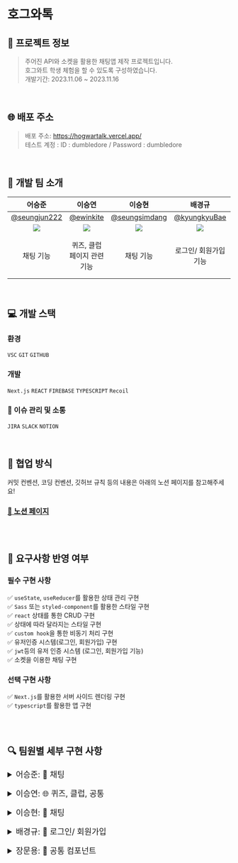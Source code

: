 # 호그와톡

## 💁 프로젝트 정보

> 주어진 API와 소켓을 활용한 채팅앱 제작 프로젝트입니다. <br>
> 호그와트 학생 체험을 할 수 있도록 구성하였습니다. <br>
> 개발기간: 2023.11.06 ~ 2023.11.16
> <br>

<br>

## 🌐 배포 주소

> 배포 주소: https://hogwartalk.vercel.app/  <br>
> 테스트 계정 : ID : dumbledore / Password : dumbledore
> <br>

<br>

## 🚖 개발 팀 소개

|                          어승준                           |                           이승연                           |                          이승현                           |                           배경규                           |                          장문용                           |
| :-------------------------------------------------------: | :--------------------------------------------------------: | :-------------------------------------------------------: | :--------------------------------------------------------: | :-------------------------------------------------------: |
|      [@seungjun222](https://github.com/seungjun222)       |          [@ewinkite](https://github.com/ewinkite)          |     [@seungsimdang](https://github.com/seungsimdang)      |       [@kyungkyuBae](https://github.com/kyungkyuBae)       |          [@moonyah](https://github.com/moonyah)           |
| ![](https://avatars.githubusercontent.com/u/39702832?v=4) | ![](https://avatars.githubusercontent.com/u/139189610?v=4) | ![](https://avatars.githubusercontent.com/u/93538221?v=4) | ![](https://avatars.githubusercontent.com/u/131759810?v=4) | ![](https://avatars.githubusercontent.com/u/51106050?v=4) |
|                         채팅 기능                         |                퀴즈, 클럽 페이지 관련 기능                 |                         채팅 기능                         |                   로그인/ 회원가입 기능                    |        공통 컴포넌트(헤더 - 마이페이지, 친구 목록)        |

<br>

## 💻 개발 스택

### 환경

`VSC` `GIT` `GITHUB`

### 개발

`Next.js` `REACT` `FIREBASE` `TYPESCRIPT` `Recoil`

### 🌙 이슈 관리 및 소통

`JIRA` `SLACK` `NOTION`

<br/>

## 🤝 협업 방식

커밋 컨벤션, 코딩 컨벤션, 깃허브 규칙 등의 내용은 아래의 노션 페이지를 참고해주세요! </br>

### [🔗 노션 페이지](https://www.notion.so/I-am-2-bb6a5448abf64a9bb941c8e98bef31f2?pvs=4) </br>

<br/>
<br/>

## 🤝 요구사항 반영 여부

### 필수 구현 사항

✅ `useState`, `useReducer`를 활용한 상태 관리 구현 <br/>
✅ `Sass` 또는 `styled-component`를 활용한 스타일 구현 <br/>
✅ `react` 상태를 통한 CRUD 구현 <br/>
✅ 상태에 따라 달라지는 스타일 구현 <br/>
✅ `custom hook`을 통한 비동기 처리 구현 <br/>
✅ 유저인증 시스템(로그인, 회원가입) 구현 <br/>
✅ `jwt`등의 유저 인증 시스템 (로그인, 회원가입 기능) <br/>
✅ 소켓을 이용한 채팅 구현 <br/>

### 선택 구현 사항

✅ `Next.js`를 활용한 서버 사이드 렌더링 구현 <br/>
✅ `typescript`를 활용한 앱 구현

<br/>
<br/>

## 🔍 팀원별 세부 구현 사항

<details>
<summary style="font-size: 18px">어승준: 💬 채팅</summary>
<div markdown="1">

![image](https://github.com/KDT1-FE/Y_FE_Toy2/assets/39702832/13264393-9f03-4f52-b7ec-a4a65d8f1817)

### 1. 소켓 연결

### 2. 실시간 채팅

### 3. 클럽 채팅방 생성 동적라우팅

### 4. 내가 참여중인 대화방

</div>
</details>

<br>

<details>
<summary style="font-size: 18px"> 이승연: 🌐 퀴즈, 클럽, 공통</summary>
<div markdown="1">

### 1. 기숙사 배정 퀴즈 페이지 (회원가입)

#### 시나리오에 따른 기숙사 배정 로직 구현

![1퀴즈](https://github.com/Iam2Jo/Hogwartalk/assets/139189610/700a2eda-905e-4e08-9921-4085c59fcc94)

```
💡 시나리오에 따라 답변을 클릭하면 점수가 누적되며, 이에 따른 기숙사 배정이 이루어집니다.
문항별 선택한 답변 정보를 저장하여 이전/다음 이동시에도 답변이 유지됩니다.
```

### 2. 클럽 페이지

#### 채팅방 목록 조회

![3채팅방목록조회](https://github.com/Iam2Jo/Hogwartalk/assets/139189610/e5757be6-5b08-4240-95ac-4ae671b0a504)

```
💡 네 개의 기숙사 채팅방을 제외한 모든 채팅방을 불러옵니다.
이때 update 일시를 기준, 최신순으로 정렬되어 노출됩니다.
로그인한 사용자가 참여중인 채팅방의 경우 개별적으로 표기합니다.
```

#### 채팅방 생성

![4채팅방생성](https://github.com/Iam2Jo/Hogwartalk/assets/139189610/39f42276-9339-496e-88a1-794f95097996)

```
💡 새로운 채팅방을 생성하며, 생성이 완료되면 해당되는 채팅방으로 이동합니다.
제목은 필수값이며 채팅방 공개 여부 설정에 따라 목록 조회가 업데이트 됩니다.
```

#### 채팅방 참여

![5채팅방참여](https://github.com/Iam2Jo/Hogwartalk/assets/139189610/dee4cf96-696c-438d-9ca6-378a68096c93)

```
💡 현재 참여중인 채팅방의 경우 바로 해당되는 채팅방으로 이동하며,
참여중이지 않은 채팅방의 경우 참여 여부를 묻는 다이얼로그가 노출됩니다.
```

### 3. 공통

#### 로딩 페이지

![2클럽로딩](https://github.com/Iam2Jo/Hogwartalk/assets/139189610/d592854e-93a4-4f67-908d-e11e740f0bc3)

```
💡 API 호출 중 로딩 페이지가 노출됩니다.
```

#### BGM(헤더)

![6BGM](https://github.com/Iam2Jo/Hogwartalk/assets/139189610/9ad95e5a-1ee6-4a75-b7a0-640e478cb3cb)

```
💡 홈페이지 최초 진입 후 특정 영역을 클릭시 BGM이 재생됩니다.
헤더에서 아이콘을 통해 제어가 가능하며, 경로 이동되어도 재생 상태가 유지됩니다.
```

</div>
</details>

<br>

<details>
<summary style="font-size: 18px">이승현: 💬 채팅</summary>
<div markdown="1">

### 1. 기숙사 선택 페이지

![image](https://github.com/Iam2Jo/Hogwartalk/assets/93538221/793c46ea-0812-427b-87fb-049892a3e15a)

```
💡 로그인 후에 처음으로 표시되는 페이지입니다.
사용자가 배정받은 기숙사 채팅방만 입장할 수 있으며, 가운데의 클럽 로고를 누르면 클럽 페이지로 이동합니다.
```

### 2. 채팅방

#### 채팅방 헤더

![image](https://github.com/Iam2Jo/Hogwartalk/assets/93538221/655c3117-7a5d-4ade-8119-7d71b21ad953)

```
💡 채팅방에 참여, 초대를 받아 현재 채팅방의 제목과 인원수가 표시됩니다.
노란 뱃지를 눌러 사용자를 초대할 수 있으며 더보기 버튼을 눌러 채팅방 정보를 보거나 채팅방에서 나갈 수 있습니다.
```

### 채팅방 초대 모달

![image](https://github.com/Iam2Jo/Hogwartalk/assets/93538221/7537f8f5-7b24-4890-8a85-325839aa3869)

```
💡 기숙사 채팅방을 제외한 모든 클럽 채팅방에서 사용자를 초대할 수 있습니다.
현재 채팅방에 참여하고있는 사람을 제외한 모든 사용자가 보여지며, 사용자의 프로필 사진, 닉네임, 기숙사 정보가 표시됩니다.
```

### 채팅방 정보 모달

![image](https://github.com/Iam2Jo/Hogwartalk/assets/93538221/24e8b607-a11c-477b-82da-8f0d1c0b6322)

```
💡 현재 채팅방의 정보를 보여줍니다.
채팅방 제목, 인원수, 호스트 이름, 채팅방 개설일, 참여자 목록을 확인할 수 있습니다.
```

</div>
</details>

<br>

<details>
<summary style="font-size: 18px">배경규: 🔑 로그인/ 회원가입</summary>
<div markdown="1">

### 로그인시 Jwt토큰 발급하여 쿠키에 저장
![login__token](https://github.com/Iam2Jo/Hogwartalk/assets/131759810/1189bbec-8ef0-4503-80df-065f3bcebb4f)
```
토큰은 액세스 토큰,리프레시 토큰
```
### 회원가입
![signup](https://github.com/Iam2Jo/Hogwartalk/assets/131759810/1636bc0c-e2f4-4fc8-9569-410d1a858f15)
```
제공된 api의 이미지 용량이슈 때문에 타db를 사용하여 이미지를 저장하고 url사용
회원가입시 빈칸 있는지 유효성 검사  
중복된 아이디가 있는지 체크
퀴즈를 보러가도 회원가입 폼 상태저장
```

### 모든 페이지에서 액세스 토큰 만료시 재발급
![Retoken](https://github.com/Iam2Jo/Hogwartalk/assets/131759810/c6ff8f25-a3e8-4316-a310-9a415e0feb94)
```
모든 페이지에서 액세스토큰 만료시 axios 요청 가로채서 인터셉터로 액세스토큰을 재발급 하는 로직구현
```

### 권한 없을 시(리프레시 토큰x) 로그인 페이지 유도
![로그인페이지유도](https://github.com/Iam2Jo/Hogwartalk/assets/131759810/69885ba8-189e-41e6-908b-0ebaccacdc68)
```
로그인 페이지 유도
```




</div>
</details>

<br>

<details>
<summary style="font-size: 18px">장문용: 📑 공통 컴포넌트</summary>
<div markdown="1">

### 1. 헤더 제작

![header](https://github.com/Iam2Jo/Hogwartalk/assets/51106050/f4dd96b1-1981-4f11-bd17-e5cf37d43263)

```
💡각 아이콘은 클릭 및 토글 상태에 따라 스타일이 변합니다.
```

### 2. 마이페이지 토글

> `MyPageToggle` 컴포넌트는 사용자의 프로필 정보를 표시하고 편집하는 기능을 제공하는 사이드바입니다.

#### 로그인된 사용자 정보 표시

![mypage_1](https://github.com/Iam2Jo/Hogwartalk/assets/51106050/41119e59-e530-48f9-9682-391e1f02f35b)

```
💡쿠키에 저장된 accessToken을 사용해 이름을 가져오고 Firebase Storage에서 프로필 이미지, Firebase Database에서 기숙사 정보를 가져옵니다.
```

#### 로그인된 사용자 정보 편집하기

![mypage_2](https://github.com/Iam2Jo/Hogwartalk/assets/51106050/96977b8c-3e4a-4c19-9431-04d58921d70d)

```
💡사용자가 편집 모드로 전환하면 이름, 기숙사, 프로필 이미지를 변경할 수 있습니다. 각 변경 사항은 제공된 서버와 Firebase에 업데이트됩니다.
```

### 3. 친구목록 토글

> `FriendSearchToggle` 컴포넌트는 친구를 검색하고 확인하는 역할을 하는 사이드바입니다.

#### 사용자 목록 출력 (이름, 기숙사 정보, 접속 유무 표시)

![userlist](https://github.com/Iam2Jo/Hogwartalk/assets/51106050/d17fc752-577b-4aa6-b4d5-c85530dd742b)

```
💡 서버와 소켓 통신을 통해 전체 유저와 접속 중인 유저 정보를 가져와, 각 사용자의 접속 상태를 실시간으로 표시합니다. Firebase 데이터베이스에서는 사용자의 기숙사 정보를 가져옵니다.

화면에는 각 사용자의 프로필 이미지, 이름, 학급, 그리고 실시간으로 변하는 접속 상태가 표시됩니다. 사용자의 기숙사 정보도 표시되며, 데이터는 계속해서 업데이트되어 화면에 실시간으로 반영됩니다.
```

### 4. 로그아웃

#### 페이지 이동 & 쿠키 삭제

![logout](https://github.com/Iam2Jo/Hogwartalk/assets/51106050/096e3ecc-ff3c-44c8-ab73-a65667a4bd48)

```
💡로그아웃 버튼을 누르면 로그인 페이지로 이동하고 js-cookie 라이브러리를 사용하여 'accessToken'과 'refreshToken' 쿠키를 삭제하여 로그아웃을 수행합니다.
```

</div>
</details>

<br>
